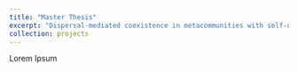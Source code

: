 ```yaml
---
title: "Master Thesis"
excerpt: "Dispersal-mediated coexistence in metacommunities with self-organised pattern formation<br/><img src='/images/MA1.png'>"
collection: projects
---
```


Lorem Ipsum